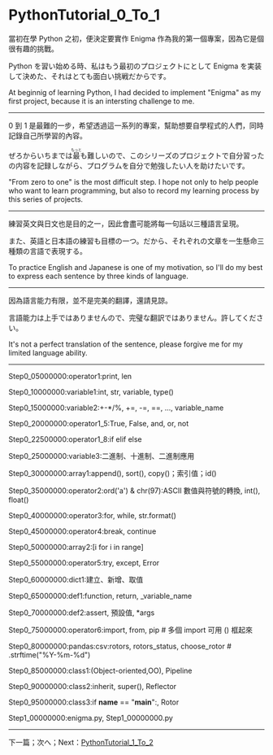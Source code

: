 # PythonTutorial_0_To_1

當初在學 Python 之初，便決定要實作 Enigma 作為我的第一個專案，因為它是個很有趣的挑戰。

Python を習い始める時、私はもう最初のプロジェクトにとして Enigma を実装して決めた、それはとても面白い挑戦だからです。

At beginnig of learning Python, I had decided to implement "Enigma" as my first project, because it is an intersting challenge to me.

---

0 到 1 是最難的一步，希望透過這一系列的專案，幫助想要自學程式的人們，同時記錄自己所學習的內容。

ぜろからいちまでは<ruby>最<rt>もっと</rt></ruby>も難しいので、このシリーズのプロジェクトで自分習ったの内容を記録しながら、プログラムを自分で勉強したい人を助けたいです。

"From zero to one" is the most difficult step. I hope not only to help people who want to learn programming, but also to record my learning process by this series of projects.

---

練習英文與日文也是目的之一，因此會盡可能將每一句話以三種語言呈現。

また、英語と日本語の練習も目標の一つ。だから、それぞれの文章を一生懸命三種類の言語で表現する。

To practice English and Japanese is one of my motivation, so I'll do my best to express each sentence by three kinds of language.

---

因為語言能力有限，並不是完美的翻譯，還請見諒。

言語能力は上手ではありませんので、完璧な翻訳ではありません。許してください。

It's not a perfect translation of the sentence, please forgive me for my limited language ability.

---

Step0_05000000:operator1:print, len

Step0_10000000:variable1:int, str, variable, type()

Step0_15000000:variable2:+-*/%, +=, -=, ==, ..., variable_name

Step0_20000000:operator1_5:True, False, and, or, not

Step0_22500000:operator1_8:if elif else

Step0_25000000:variable3:二進制、十進制、二進制應用

Step0_30000000:array1:append(), sort(), copy()；索引值；id()

Step0_35000000:operator2:ord('a') & chr(97):ASCII 數值與符號的轉換, int(), float()

Step0_40000000:operator3:for, while, str.format()

Step0_45000000:operator4:break, continue

Step0_50000000:array2:[i for i in range]

Step0_55000000:operator5:try, except, Error

Step0_60000000:dict1:建立、新增、取值

Step0_65000000:def1:function, return, _variable_name

Step0_70000000:def2:assert, 預設值, *args

Step0_75000000:operator6:import, from, pip # 多個 import 可用 () 框起來

Step0_80000000:pandas:csv:rotors, rotors_status, choose_rotor # .strftime("%Y-%m-%d")

Step0_85000000:class1:(Object-oriented,OO), Pipeline

Step0_90000000:class2:inherit, super(), Reflector

Step0_95000000:class3:if __name__ == "__main__":, Rotor

Step1_00000000:enigma.py, Step1_00000000.py

---

下一篇；次へ；Next：[PythonTutorial_1_To_2](https://github.com/j32u4ukh/PythonTutorial_1_To_2)
